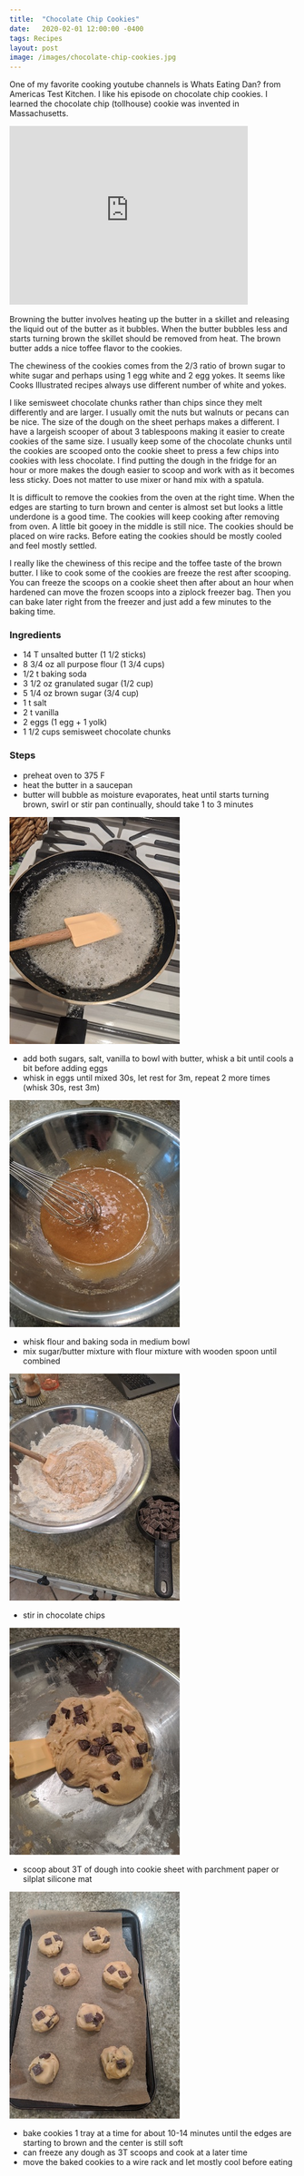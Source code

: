 ```yaml
---
title:  "Chocolate Chip Cookies"
date:   2020-02-01 12:00:00 -0400
tags: Recipes
layout: post
image: /images/chocolate-chip-cookies.jpg
---
```

One of my favorite cooking youtube channels is Whats Eating Dan? from Americas Test Kitchen.  I like his episode on chocolate chip cookies.  I learned the chocolate chip (tollhouse) cookie was invented in Massachusetts.

<iframe width="420" height="315" src="https://www.youtube.com/embed/oCt3xhKCX1k" frameborder="0" allow="accelerometer; autoplay; encrypted-media; gyroscope; picture-in-picture" allowfullscreen></iframe>

Browning the butter involves heating up the butter in a skillet and releasing the liquid out of the butter as it bubbles.  When the butter bubbles less and starts turning brown the skillet should be removed from heat.  The brown butter adds a nice toffee flavor to the cookies.

The chewiness of the cookies comes from the 2/3 ratio of brown sugar
to white sugar and perhaps using 1 egg white and 2 egg yokes.  It seems like Cooks Illustrated recipes always use different number of white and yokes.

I like semisweet chocolate chunks rather than chips since they melt differently and are larger. I usually omit the nuts but walnuts or pecans can be nice.  The size of the dough on
the sheet perhaps makes a different.  I have a largeish scooper of about 3 tablespoons making it easier to create cookies of the same size.  I usually keep some of the chocolate chunks until the cookies are scooped onto the cookie sheet to press a few chips into cookies with less chocolate.  I find putting the dough in the fridge
for an hour or more makes the dough easier to scoop and work with as it becomes less sticky.  Does not matter to use mixer or hand mix
with a spatula.  

It is difficult to remove the cookies from the oven at the right time. When the edges are starting to turn brown and center is almost set but looks a little underdone is a good time.  The cookies will keep cooking after removing from oven.  A little bit gooey in  the middle is still nice.  The cookies should be
placed on wire racks.  Before eating the cookies should be mostly cooled and feel mostly settled.  

I really like the chewiness of this recipe and the toffee taste of the brown butter.  I like to cook some of the cookies are freeze the rest after scooping.  You can freeze the scoops on a cookie sheet then after about an hour when hardened can move the frozen scoops into a ziplock freezer bag.  Then you can bake later right from the freezer and just add a few minutes to the baking time.

### Ingredients
- 14 T unsalted butter (1 1/2 sticks)
- 8 3/4 oz all purpose flour (1 3/4 cups)
- 1/2 t baking soda
- 3 1/2 oz granulated sugar (1/2 cup)
- 5 1/4 oz brown sugar (3/4 cup)
- 1 t salt
- 2 t vanilla
- 2 eggs (1 egg + 1 yolk)
- 1 1/2 cups semisweet chocolate chunks

### Steps
- preheat oven to 375 F
- heat the butter in a saucepan
- butter will bubble as moisture evaporates, heat until starts turning brown, swirl or stir pan continually, should take 1 to 3 minutes

![Browning butter](/images/chocolate-chip-cookies-1.jpg)

- add both sugars, salt, vanilla to bowl with butter, whisk a bit until cools a bit before adding eggs
- whisk in eggs until mixed 30s, let rest for 3m, repeat 2 more times (whisk 30s, rest 3m)

![mixing sugars, eggs, brown butter](/images/chocolate-chip-cookies-2.jpg)

- whisk flour and baking soda in medium bowl
- mix sugar/butter mixture with flour mixture with wooden spoon until combined

![mixing flour and sugar/butter](/images/chocolate-chip-cookies-3.jpg)

- stir in chocolate chips

![cookie dough](/images/chocolate-chip-cookies-4.jpg)

- scoop about 3T of dough into cookie sheet with parchment paper or silplat silicone mat

![scooping cookies](/images/chocolate-chip-cookies-5.jpg)

- bake cookies 1 tray at a time for about 10-14 minutes until the edges are starting to brown and the center is still soft
- can freeze any dough as 3T scoops and cook at a later time
- move the baked cookies to a wire rack and let mostly cool before eating

